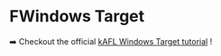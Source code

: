 # FWindows Target

➡️ Checkout the official [kAFL Windows Target tutorial](https://intellabs.github.io/kAFL/tutorials/windows/index.html) !
